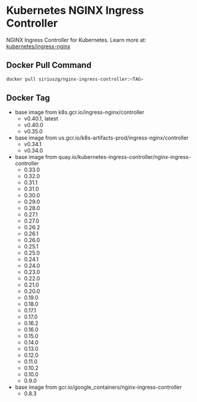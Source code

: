 # Kubernetes NGINX Ingress Controller

NGINX Ingress Controller for Kubernetes.
Learn more at: [kubernetes/ingress-nginx](https://github.com/kubernetes/ingress-nginx)

## Docker Pull Command

```bash
docker pull siriuszg/nginx-ingress-controller:<TAG>
```

## Docker Tag

* base image from k8s.gcr.io/ingress-nginx/controller
  * v0.40.1, latest
  * v0.40.0
  * v0.35.0
* base image from us.gcr.io/k8s-artifacts-prod/ingress-nginx/controller
  * v0.34.1
  * v0.34.0
* base image from quay.io/kubernetes-ingress-controller/nginx-ingress-controller
  * 0.33.0
  * 0.32.0
  * 0.31.1
  * 0.31.0
  * 0.30.0
  * 0.29.0
  * 0.28.0
  * 0.27.1
  * 0.27.0
  * 0.26.2
  * 0.26.1
  * 0.26.0
  * 0.25.1
  * 0.25.0
  * 0.24.1
  * 0.24.0
  * 0.23.0
  * 0.22.0
  * 0.21.0
  * 0.20.0
  * 0.19.0
  * 0.18.0
  * 0.17.1
  * 0.17.0
  * 0.16.2
  * 0.16.0
  * 0.15.0
  * 0.14.0
  * 0.13.0
  * 0.12.0
  * 0.11.0
  * 0.10.2
  * 0.10.0
  * 0.9.0
* base image from gcr.io/google_containers/nginx-ingress-controller
  * 0.8.3
